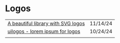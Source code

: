 # Logos

|                                                                      |          |
| -------------------------------------------------------------------- | -------- |
| [A beautiful library with SVG logos](https://svgl.app/?ref=dailydev) | 11/14/24 |
| [uilogos - lorem ipsum for logos](https://uilogos.co/?ref=dailydev)  | 10/24/24 |
|                                                                      |          |

